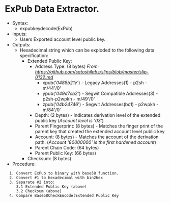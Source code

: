 # ExPub Data Extractor.
* Syntax:
  - expubkeydecode(ExPub)
* Inputs:
  - Users  Exported account level public key.
* Outputs:
  - Hexadecimal string which can be exploded to the following data specification:
    - Extended Public Key:
      - Address Type: (8 bytes)  _From: https://github.com/satoshilabs/slips/blob/master/slip-0132.md_
        - xpub('_0488b21e_') - Legacy Addresses(1) - p2sh - m/44'/0' 
        - ypub('_049d7cb2_') - Segwit Compatible Addresses(3) - p2sh-p2wpkh - m/49'/0'
        - zpub('_04b24746_') - Segwit Addresses(bc1) - p2wpkh - m/84'/0'
      - Depth: (2 bytes) - Indicates derivation level of the extended public key (_Account level is '03'_)
      - Parent Fingerprint: (8 bytes) - Matches the finger print of the parent key that created the extended account level public key
      - Account: (8 bytes) - Matches the account of the derivation path. (_Account '80000000' is the first hardened account_)
      - Parent Chain Code: (64 bytes)
      - Parent Public Key: (66 bytes)
    - Checksum: (8 bytes)
* Procedure:
```text
  1. Convert ExPub to binary with base58 function.
  2. Convert #1 to hexadecimal with bin2hex
  3. Separate #2 into:
     3.1 Extended Public Key (above)
     3.2 Checksum (above)
  4. Compare Base58CheckEncode(Extended Public Key 
```
